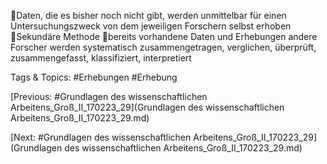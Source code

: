 Daten, die es bisher noch nicht gibt, werden unmittelbar für einen Untersuchungszweck 
von dem jeweiligen Forschern selbst erhoben
Sekundäre Methode
bereits vorhandene Daten und Erhebungen andere Forscher werden systematisch 
zusammengetragen, verglichen, überprüft, zusammengefasst, klassifiziert, interpretiert 

   Tags & Topics:
   #Erhebungen
   #Erhebung

[Previous: #Grundlagen des wissenschaftlichen Arbeitens_Groß_II_170223_29](Grundlagen des wissenschaftlichen Arbeitens_Groß_II_170223_29.md)

[Next: #Grundlagen des wissenschaftlichen Arbeitens_Groß_II_170223_29](Grundlagen des wissenschaftlichen Arbeitens_Groß_II_170223_29.md)